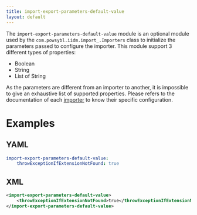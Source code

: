 ```yaml
---
title: import-export-parameters-default-value
layout: default
---
```


The `import-export-parameters-default-value` module is an optional module used by the `com.powsybl.iidm.import_.Importers`
class to initialize the parameters passed to configure the importer. This module support 3 different types of properties:
- Boolean
- String
- List of String

As the parameters are different from an importer to another, it is impossible to give an exhaustive list of supported
properties. Please refers to the documentation of each [importer]() to know their specific configuration.

# Examples

## YAML
```yaml
import-export-parameters-default-value:
    throwExceptionIfExtensionNotFound: true
```

## XML
```xml
<import-export-parameters-default-value>
    <throwExceptionIfExtensionNotFound>true</throwExceptionIfExtensionNotFound>
</import-export-parameters-default-value>
```
